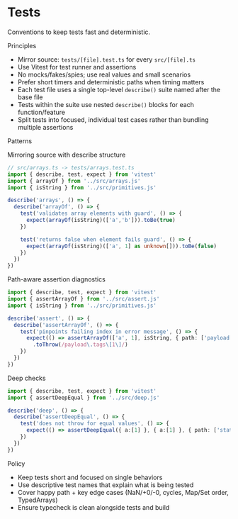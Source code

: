 # Tests

Conventions to keep tests fast and deterministic.

Principles
- Mirror source: `tests/[file].test.ts` for every `src/[file].ts`
- Use Vitest for test runner and assertions
- No mocks/fakes/spies; use real values and small scenarios
- Prefer short timers and deterministic paths when timing matters
- Each test file uses a single top-level `describe()` suite named after the base file
- Tests within the suite use nested `describe()` blocks for each function/feature
- Split tests into focused, individual test cases rather than bundling multiple assertions

Patterns

Mirroring source with describe structure
```ts
// src/arrays.ts -> tests/arrays.test.ts
import { describe, test, expect } from 'vitest'
import { arrayOf } from '../src/arrays.js'
import { isString } from '../src/primitives.js'

describe('arrays', () => {
  describe('arrayOf', () => {
    test('validates array elements with guard', () => {
      expect(arrayOf(isString)(['a','b'])).toBe(true)
    })

    test('returns false when element fails guard', () => {
      expect(arrayOf(isString)(['a', 1] as unknown[])).toBe(false)
    })
  })
})
```

Path-aware assertion diagnostics
```ts
import { describe, test, expect } from 'vitest'
import { assertArrayOf } from '../src/assert.js'
import { isString } from '../src/primitives.js'

describe('assert', () => {
  describe('assertArrayOf', () => {
    test('pinpoints failing index in error message', () => {
      expect(() => assertArrayOf(['a', 1], isString, { path: ['payload','tags'] }))
        .toThrow(/payload\.tags\[1\]/)
    })
  })
})
```

Deep checks
```ts
import { describe, test, expect } from 'vitest'
import { assertDeepEqual } from '../src/deep.js'

describe('deep', () => {
  describe('assertDeepEqual', () => {
    test('does not throw for equal values', () => {
      expect(() => assertDeepEqual({ a:[1] }, { a:[1] }, { path: ['state'] })).not.toThrow()
    })
  })
})
```

Policy
- Keep tests short and focused on single behaviors
- Use descriptive test names that explain what is being tested
- Cover happy path + key edge cases (NaN/+0/-0, cycles, Map/Set order, TypedArrays)
- Ensure typecheck is clean alongside tests and build


